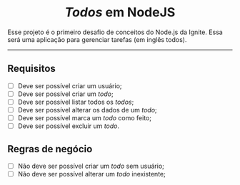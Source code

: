 <h1 align="center"><i>Todos</i> em NodeJS</h1>

Esse projeto é o primeiro desafio de conceitos do Node.js da Ignite. Essa será uma aplicação para gerenciar tarefas (em
inglês todos).

---

## Requisitos

- [ ] Deve ser possível criar um usuário;
- [ ] Deve ser possível criar um _todo_;
- [ ] Deve ser possível listar todos os _todos_;
- [ ] Deve ser possível alterar os dados de um _todo_;
- [ ] Deve ser possível marca um _todo_ como feito;
- [ ] Deve ser possível excluir um _todo_.

## Regras de negócio

- [ ] Não deve ser possível criar um _todo_ sem usuário;
- [ ] Não deve ser possível alterar um _todo_ inexistente;